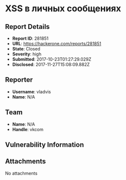 # XSS в личных сообщениях

## Report Details
- **Report ID**: 281851
- **URL**: https://hackerone.com/reports/281851
- **State**: Closed
- **Severity**: high
- **Submitted**: 2017-10-23T01:27:29.029Z
- **Disclosed**: 2017-11-27T15:08:09.882Z

## Reporter
- **Username**: vladvis
- **Name**: N/A

## Team
- **Name**: N/A
- **Handle**: vkcom

## Vulnerability Information


## Attachments
No attachments
